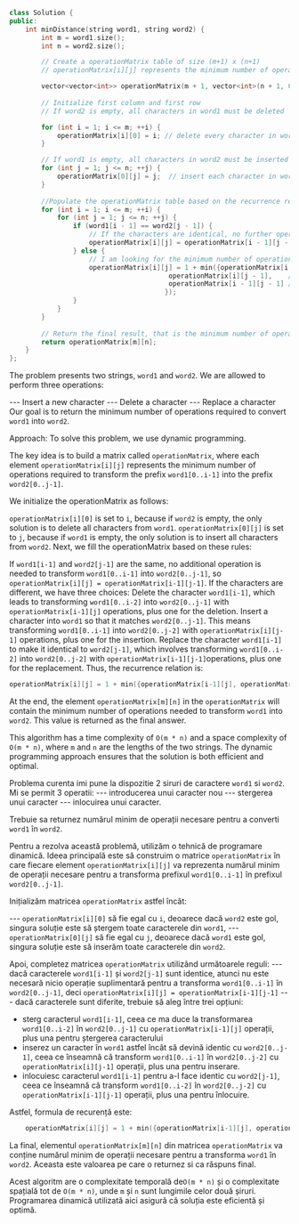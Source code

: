 ```cpp
class Solution {
public:
    int minDistance(string word1, string word2) {
        int m = word1.size();
        int n = word2.size();

        // Create a operationMatrix table of size (m+1) x (n+1)
        // operationMatrix[i][j] represents the minimum number of operations required to turn the first i characters of word1 into the first j characters of word2.

        vector<vector<int>> operationMatrix(m + 1, vector<int>(n + 1, 0));
        
        // Initialize first column and first row
        // If word2 is empty, all characters in word1 must be deleted

        for (int i = 1; i <= m; ++i) {
            operationMatrix[i][0] = i; // delete every character in word1
        }

        // If word1 is empty, all characters in word2 must be inserted
        for (int j = 1; j <= n; ++j) {
            operationMatrix[0][j] = j;  // insert each character in word2
        }
        
        //Populate the operationMatrix table based on the recurrence relations
        for (int i = 1; i <= m; ++i) {
            for (int j = 1; j <= n; ++j) {
                if (word1[i - 1] == word2[j - 1]) {
                    // If the characters are identical, no further operation is needed
                    operationMatrix[i][j] = operationMatrix[i - 1][j - 1];
                } else {
                    // I am looking for the minimum number of operations between insert, delete and replace
                    operationMatrix[i][j] = 1 + min({operationMatrix[i - 1][j],    // delete
                                        operationMatrix[i][j - 1],    // insert
                                        operationMatrix[i - 1][j - 1] // replacement
                                       });
                }
            }
        }
        
        // Return the final result, that is the minimum number of operations to turn word1 into word2
        return operationMatrix[m][n];
    }
};
```

The problem presents two strings, `word1` and `word2`. We are allowed to perform three operations:

--- Insert a new character
--- Delete a character
--- Replace a character
Our goal is to return the minimum number of operations required to convert `word1` into `word2`.

Approach:
To solve this problem, we use dynamic programming.

The key idea is to build a matrix called `operationMatrix`, where each element `operationMatrix[i][j]` represents the minimum number of operations required to transform the prefix `word1[0..i-1]` into the prefix `word2[0..j-1]`.

We initialize the operationMatrix as follows:

`operationMatrix[i][0]` is set to `i`, because if `word2` is empty, the only solution is to delete all characters from `word1`.
`operationMatrix[0][j]` is set to `j`, because if `word1` is empty, the only solution is to insert all characters from `word2`.
Next, we fill the operationMatrix based on these rules:

If `word1[i-1]` and `word2[j-1]` are the same, no additional operation is needed to transform `word1[0..i-1]` into `word2[0..j-1]`, so `operationMatrix[i][j] = operationMatrix[i-1][j-1]`.
If the characters are different, we have three choices:
Delete the character `word1[i-1]`, which leads to transforming `word1[0..i-2]` into `word2[0..j-1]` with `operationMatrix[i-1][j]` operations, plus one for the deletion.
Insert a character into `word1` so that it matches `word2[0..j-1]`. This means transforming `word1[0..i-1]` into `word2[0..j-2]` with `operationMatrix[i][j-1]` operations, plus one for the insertion.
Replace the character `word1[i-1]` to make it identical to `word2[j-1]`, which involves transforming `word1[0..i-2]` into `word2[0..j-2]` with `operationMatrix[i-1][j-1]`operations, plus one for the replacement.
Thus, the recurrence relation is:

```cpp
operationMatrix[i][j] = 1 + min({operationMatrix[i-1][j], operationMatrix[i][j-1], operationMatrix[i-1][j-1]});
```

At the end, the element `operationMatrix[m][n]` in the `operationMatrix` will contain the minimum number of operations needed to transform `word1` into `word2`. This value is returned as the final answer.

This algorithm has a time complexity of `O(m * n)` and a space complexity of `O(m * n)`, where `m` and `n` are the lengths of the two strings. The dynamic programming approach ensures that the solution is both efficient and optimal.

Problema curenta imi pune la dispozitie 2 siruri de caractere `word1` si `word2`.
Mi se permit 3 operatii:
--- introducerea unui caracter nou
--- stergerea unui caracter
--- inlocuirea unui caracter.

Trebuie sa returnez numărul minim de operații necesare pentru a converti `word1` în `word2`.

Pentru a rezolva această problemă, utilizăm o tehnică de programare dinamică. 
Ideea principală este să construim o matrice `operationMatrix` în care fiecare element `operationMatrix[i][j]` va reprezenta numărul minim de operații necesare pentru a transforma prefixul `word1[0..i-1]` în prefixul `word2[0..j-1]`.

Inițializăm matricea `operationMatrix` astfel încât:

--- `operationMatrix[i][0]` să fie egal cu `i`, deoarece dacă `word2` este gol, singura soluție este să ștergem toate caracterele din `word1`,
--- `operationMatrix[0][j]` să fie egal cu `j`, deoarece dacă `word1` este gol, singura soluție este să inserăm toate caracterele din `word2`.

Apoi, completez matricea `operationMatrix` utilizând următoarele reguli:
--- dacă caracterele `word1[i-1]` și `word2[j-1]` sunt identice, atunci nu este necesară nicio operație suplimentară pentru a transforma `word1[0..i-1]` în `word2[0..j-1]`, deci `operationMatrix[i][j] = operationMatrix[i-1][j-1]`
--- dacă caracterele sunt diferite, trebuie să aleg între trei opțiuni:
- sterg caracterul `word1[i-1]`, ceea ce ma duce la transformarea `word1[0..i-2]` în `word2[0..j-1]` cu `operationMatrix[i-1][j]` operații, plus una pentru ștergerea caracterului
- inserez un caracter în `word1` astfel încât să devină identic cu `word2[0..j-1]`, ceea ce înseamnă că transform `word1[0..i-1]` în `word2[0..j-2]` cu `operationMatrix[i][j-1]` operații, plus una pentru inserare.
- inlocuiesc caracterul `word1[i-1]` pentru a-l face identic cu `word2[j-1]`, ceea ce înseamnă că transform `word1[0..i-2]` în `word2[0..j-2]` cu `operationMatrix[i-1][j-1]` operații, plus una pentru înlocuire.

Astfel, formula de recurență este:

```cpp
    operationMatrix[i][j] = 1 + min({operationMatrix[i-1][j], operationMatrix[i][j-1], operationMatrix[i-1][j-1]});
```

La final, elementul `operationMatrix[m][n]` din matricea `operationMatrix` va conține numărul minim de operații necesare pentru a transforma `word1` în `word2`.
Aceasta este valoarea pe care o returnez si ca răspuns final.

Acest algoritm are o complexitate temporală de`O(m * n)` și o complexitate spațială tot de `O(m * n)`, unde `m` și `n` sunt lungimile celor două șiruri.
Programarea dinamică utilizată aici asigură că soluția este eficientă și optimă.